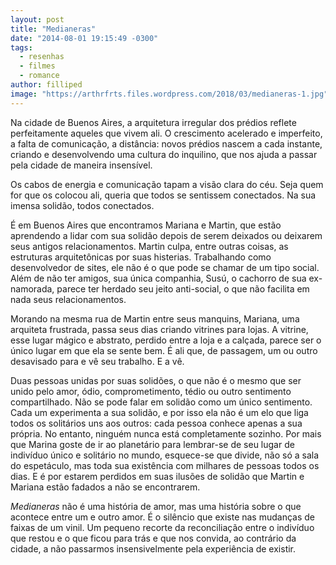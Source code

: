 ```yaml
---
layout: post
title: "Medianeras"
date: "2014-08-01 19:15:49 -0300"
tags:
  - resenhas
  - filmes
  - romance
author: filliped
image: "https://arthrfrts.files.wordpress.com/2018/03/medianeras-1.jpg"
---
```

Na cidade de Buenos Aires, a arquitetura irregular dos prédios reflete perfeitamente aqueles que vivem ali. O crescimento acelerado e imperfeito, a falta de comunicação, a distância: novos prédios nascem a cada instante, criando e desenvolvendo uma cultura do inquilino, que nos ajuda a passar pela cidade de maneira insensível.

Os cabos de energia e comunicação tapam a visão clara do céu. Seja quem for que os colocou ali, queria que todos se sentissem conectados. Na sua imensa solidão, todos conectados.

É em Buenos Aires que encontramos Mariana e Martin, que estão aprendendo a lidar com sua solidão depois de serem deixados ou deixarem seus antigos relacionamentos. Martin culpa, entre outras coisas, as estruturas arquitetônicas por suas histerias. Trabalhando como desenvolvedor de sites, ele não é o que pode se chamar de um tipo social. Além de não ter amigos, sua única companhia, Susú, o cachorro de sua ex-namorada, parece ter herdado seu jeito anti-social, o que não facilita em nada seus relacionamentos.

Morando na mesma rua de Martin entre seus manquins, Mariana, uma arquiteta frustrada, passa seus dias criando vitrines para lojas. A vitrine, esse lugar mágico e abstrato, perdido entre a loja e a calçada, parece ser o único lugar em que ela se sente bem. É ali que, de passagem, um ou outro desavisado para e vê seu trabalho. E a vê.

Duas pessoas unidas por suas solidões, o que não é o mesmo que ser unido pelo amor, ódio, comprometimento, tédio ou outro sentimento compartilhado. Não se pode falar em solidão como um único sentimento. Cada um experimenta a sua solidão, e por isso ela não é um elo que liga todos os solitários uns aos outros: cada pessoa conhece apenas a sua própria. No entanto, ninguém nunca está completamente sozinho. Por mais que Marina goste de ir ao planetário para lembrar-se de seu lugar de indivíduo único e solitário no mundo, esquece-se que divide, não só a sala do espetáculo, mas toda sua existência com milhares de pessoas todos os dias. E é por estarem perdidos em suas ilusões de solidão que Martin e Mariana estão fadados a não se encontrarem.

_Medianeras_ não é uma história de amor, mas uma história sobre o que acontece entre um e outro amor. É o silêncio que existe nas mudanças de faixas de um vinil. Um pequeno recorte da reconciliação entre o indivíduo que restou e o que ficou para trás e que nos convida, ao contrário da cidade, a não passarmos insensivelmente pela experiência de existir.
